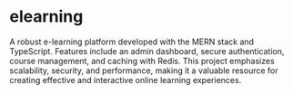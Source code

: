# elearning
A robust e-learning platform developed with the MERN stack and TypeScript. Features include an admin dashboard, secure authentication, course management, and caching with Redis. This project emphasizes scalability, security, and performance, making it a valuable resource for creating effective and interactive online learning experiences.
